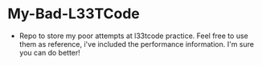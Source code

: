 # My-Bad-L33TCode

- Repo to store my poor attempts at l33tcode practice. Feel free to use them as reference, i've included the performance information. I'm sure you can do better!
